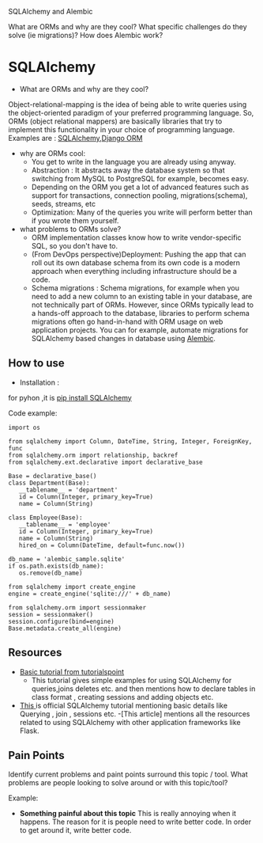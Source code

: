 SQLAlchemy and Alembic

What are ORMs and why are they cool?
What specific challenges do they solve (ie migrations)?
How does Alembic work?

# SQLAlchemy
- What are ORMs and why are they cool?

Object-relational-mapping is the idea of being able to write queries using the object-oriented paradigm of your preferred programming language. So, ORMs (object relational mappers) are basically libraries that try to implement this functionality in your choice of programming language. Examples are : [SQLAlchemy](https://www.sqlalchemy.org/),[Django ORM](https://www.fullstackpython.com/django-orm.html)
   - why are ORMs cool: 
     - You get to write in the language you are already using anyway.
     - Abstraction : It abstracts away the database system so that switching from MySQL to PostgreSQL for example, becomes easy.
     - Depending on the ORM you get a lot of advanced features such as support for transactions, connection pooling, migrations(schema), seeds, streams, etc
     - Optimization: Many of the queries you write will perform better than if you wrote them yourself.
   - what problems to ORMs solve?
     - ORM implementation classes know how to write vendor-specific SQL, so you don't have to.
     - (From DevOps perspective)Deployment: Pushing the app that can roll out its own database schema from its own code is a modern approach when everything including infrastructure should be a code.
     - Schema migrations : 
Schema migrations, for example when you need to add a new column to an existing table in your database, are not technically part of ORMs. However, since ORMs typically lead to a hands-off approach to the database, libraries to perform schema migrations often go hand-in-hand with ORM usage on web application projects. You can for example, automate migrations for SQLAlchemy based changes in database using [Alembic](https://alembic.sqlalchemy.org/en/latest/).
   

 



## How to use 
- Installation :

for pyhon ,it is [pip install SQLAlchemy](https://pypi.org/project/SQLAlchemy/)

 Code example:
 ```
import os
 
from sqlalchemy import Column, DateTime, String, Integer, ForeignKey, func
from sqlalchemy.orm import relationship, backref
from sqlalchemy.ext.declarative import declarative_base

Base = declarative_base()
class Department(Base):
    __tablename__ = 'department'
    id = Column(Integer, primary_key=True)
    name = Column(String)
    
class Employee(Base):
    __tablename__ = 'employee'
    id = Column(Integer, primary_key=True)
    name = Column(String)
    hired_on = Column(DateTime, default=func.now())
    
db_name = 'alembic_sample.sqlite'
if os.path.exists(db_name):
    os.remove(db_name)
 
from sqlalchemy import create_engine
engine = create_engine('sqlite:///' + db_name)
 
from sqlalchemy.orm import sessionmaker
session = sessionmaker()
session.configure(bind=engine)
Base.metadata.create_all(engine)
```


## Resources 


- [Basic tutorial from tutorialspoint](https://www.tutorialspoint.com/sqlalchemy/sqlalchemy_introduction.htm)
    - This tutorial gives simple examples for using SQLAlchemy for queries,joins deletes etc. and then mentions how to declare tables in class format , creating sessions and adding objects etc.
- [This ](https://docs.sqlalchemy.org/en/13/orm/tutorial.html)is official SQLAlchemy tutorial mentioning basic details like Querying , join , sessions etc.
-[This article] mentions all the resources related to using SQLAlchemy with other application frameworks like Flask.


## Pain Points 
Identify current problems and paint points surround this topic / tool. What problems are people looking to solve around or with this topic/tool?

Example:
- **Something painful about this topic**
This is really annoying when it happens.  The reason for it is people need to write better code.  In order to get around it, write better code.



